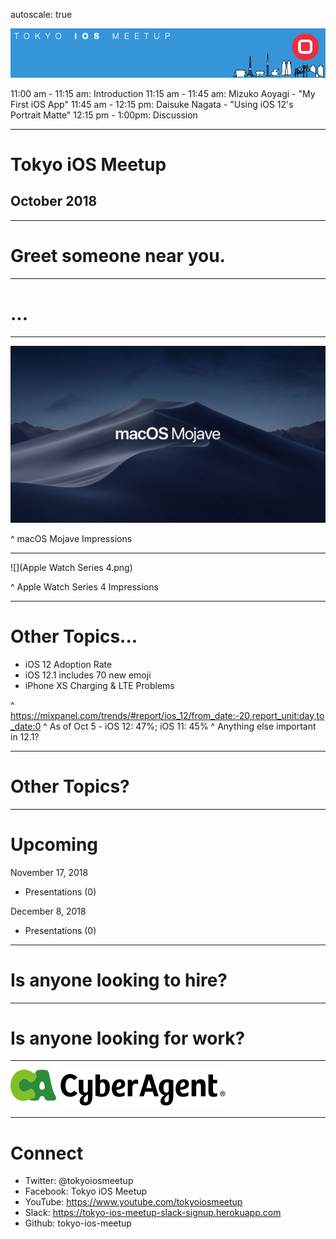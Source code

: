 autoscale: true

![inline](logo.png)

11:00 am - 11:15 am: Introduction
11:15 am - 11:45 am: Mizuko Aoyagi - "My First iOS App"
11:45 am - 12:15 pm: Daisuke Nagata - "Using iOS 12's Portrait Matte"
12:15 pm - 1:00pm: Discussion

---

# Tokyo iOS Meetup
## October 2018

---

# Greet someone near you.

---

# ...

---

![](macOS-10.14-Mojave-Night-hero-hero.jpg)

^ macOS Mojave Impressions

---

![](Apple Watch Series 4.png)

^ Apple Watch Series 4 Impressions

---

# Other Topics...

- iOS 12 Adoption Rate
- iOS 12.1 includes 70 new emoji
- iPhone XS Charging & LTE Problems

^ https://mixpanel.com/trends/#report/ios_12/from_date:-20,report_unit:day,to_date:0
^ As of Oct 5 - iOS 12: 47%; iOS 11: 45%
^ Anything else important in 12.1?

---

# Other Topics?

---

# Upcoming

November 17, 2018

- Presentations (0)

December 8, 2018

- Presentations (0)

---

# Is anyone looking to hire?

---

# Is anyone looking for work?

---

![inline 100%](CyberAgent_logo.png)

---

# Connect

- Twitter: @tokyoiosmeetup
- Facebook: Tokyo iOS Meetup
- YouTube: https://www.youtube.com/tokyoiosmeetup
- Slack: https://tokyo-ios-meetup-slack-signup.herokuapp.com
- Github: tokyo-ios-meetup
